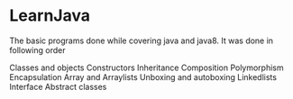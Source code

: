 # LearnJava
The basic programs done while covering java and java8. It was done in following order

Classes and objects
Constructors
Inheritance 
Composition
Polymorphism
Encapsulation
Array and Arraylists
Unboxing and autoboxing
Linkedlists
Interface
Abstract classes 
